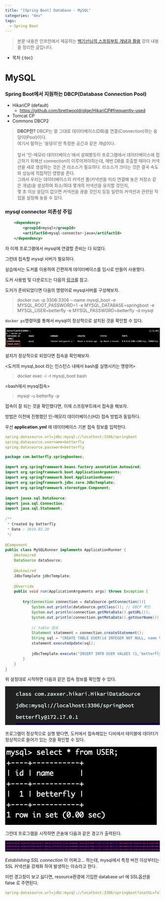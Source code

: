 ```yaml
---
title: "[Spring Boot] Database - MySQL"
categories: "dev"
tags:
  - Spring Boot
---
```


> 본문 내용은 인프런에서 제공하는 [백기선님의 스프링부트 개념과 활용](https://www.inflearn.com/course/%EC%8A%A4%ED%94%84%EB%A7%81%EB%B6%80%ED%8A%B8/) 강의 내용을 정리한 글입니다.

* 목차
{:toc}

# MySQL

### Spring Boot에서 지원하는 DBCP(Database Connection Pool)
- HikariCP (default)
  - https://github.com/brettwooldridge/HikariCP#frequently-used
- Tomcat CP
- Commons DBCP2

> **DBCP란?**
> DBCP는 말 그대로 데이터베이스(DB)를 연결(Connection)하는 웅덩이(Pool)이다. <br/>
> 여기서 말하는 '웅덩이'란 특정한 공간과 같은 개념이다.
> <br/> <br/>
> 앞서 '인-메모리 데이터베이스'에서 살펴봤듯이 프로그램에서 데이터베이스에 접근하기 위해선 connection이 이루어져야하는데,
> 매번 DB를 호출할 때마다 커넥션을 새로 생성하는 것은 큰 리소스가 필요하다. 리소스가 크다는 것은 결국 속도와 성능에 직접적인 영향을 준다.<br/>
> 그래서 우리는 데이터베이스의 커넥션 풀(커넥션을 미리 연결해 놓은 저장소 같은 개념)을 생성하여 최소/최대 몇개의 커넥션을 유지할 것인지, <br/> 몇 초 이상 응답이 없으면 커넥션을 끊을 것인지 등등 일련의 커넥션과 관련된 작업을 설정해 놓을 수 있다.

### mysql connector 의존성 주입

~~~xml
    <dependency>
        <groupId>mysql</groupId>
        <artifactId>mysql-connector-java</artifactId>
    </dependency>
~~~

자 이제 프로그램에서 mysql에 연결할 준비는 다 되었다.

그런데 접속할 mysql 서버가 필요하다.

실습에서는 도커를 이용하여 간편하게 데이터베이스를 임시로 만들어 사용했다.

도커 사용법 및 다운로드는 다음의 [링크](https://docs.docker.com/docker-for-mac/)를 참고.

도커가 준비되었다면 다음의 명령어로 mysql서버를 구성해보자.

> docker run -p 3306:3306 --name mysql_boot -e MYSQL_ROOT_PASSWORD=1 -e MYSQL_DATABASE=springboot -e MYSQL_USER=betterfly -e MYSQL_PASSWORD=betterfly -d mysql

`docker ps`명령어를 통해서 mysql이 정상적으로 설치된 것을 확인할 수 있다.

![](/assets/images/study/dev/2019/springboot/19_docker_mysql.png)

설치가 정상적으로 되었다면 접속을 확인해보자.

<도커의 mysql_boot 라는 인스턴스 내에서 bash를 실행시키는 명령어>
> docker exec -i -t mysql_boot bash

<bash에서 mysql접속>
> mysql -u betterfly -p

접속이 잘 되는 것을 확인했다면, 이제 스프링부트에서 접속을 해보자.

방법은 이전에 진행했던 인-메모리 데이터베이스(H2) 접속 방법과 동일하다.

우선 **application.yml** 에 데이터베이스 기본 접속 정보를 입력한다.

~~~yml
spring.datasource.url=jdbc:mysql://localhost:3306/springboot
spring.datasource.username=betterfly
spring.datasource.password=betterfly
~~~

~~~java
package com.betterfly.springbootmvc;

import org.springframework.beans.factory.annotation.Autowired;
import org.springframework.boot.ApplicationArguments;
import org.springframework.boot.ApplicationRunner;
import org.springframework.jdbc.core.JdbcTemplate;
import org.springframework.stereotype.Component;

import javax.sql.DataSource;
import java.sql.Connection;
import java.sql.Statement;

/**
 * Created by betterfly
 * Date : 2019.03.28
 */

@Component
public class MySQLRunner implements ApplicationRunner {
    @Autowired
    DataSource dataSource;

    @Autowired
    JdbcTemplate jdbcTemplate;

    @Override
    public void run(ApplicationArguments args) throws Exception {

        try(Connection connection = dataSource.getConnection()){
            System.out.println(dataSource.getClass()); // DBCP 확인
            System.out.println(connection.getMetaData().getURL());
            System.out.println(connection.getMetaData().getUserName());

            // table 생성
            Statement statement = connection.createStatement();
            String sql = "CREATE TABLE USER(id INTEGER NOT NULL, name VARCHAR(255), PRIMARY KEY (id))";
            statement.executeUpdate(sql);

            jdbcTemplate.execute("INSERT INTO USER VALUES (1,'betterfly')");
        }
    }
}

~~~

위 설정대로 시작하면 다음과 같은 접속 정보를 확인할 수 있다.

![](/assets/images/study/dev/2019/springboot/19_mysql_connect.png)

프로그램이 정상적으로 실행 됐다면, 도커에서 접속해있는 디비에서 테이블에 데이터가 정상적으로 들어가 있는 것을 확인할 수 있다.

![](/assets/images/study/dev/2019/springboot/19_mysql_result.png)

그런데 프로그램을 시작하면 콘솔에 다음과 같은 경고가 출력된다.

![](/assets/images/study/dev/2019/springboot/19_mysql_ssl_error.png)

*Establishing SSL connection* 이 어쩌고... 하는데, mysql에서 특정 버전 이상부터는 SSL 커넥션을 강제화 하여 발생하는 이슈라고 한다.

이런 경고창이 보고 싫다면, resource환경에 기입한 database url 에 SSL옵션을 false 로 주면된다.

~~~yml
spring.datasource.url=jdbc:mysql://localhost:3306/springboot?useSSL=false
~~~